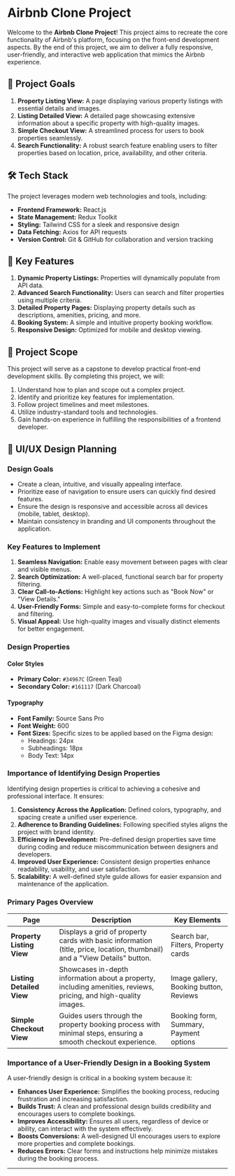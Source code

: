 # Airbnb Clone Project

Welcome to the **Airbnb Clone Project**! This project aims to recreate the core functionality of Airbnb's platform, focusing on the front-end development aspects. By the end of this project, we aim to deliver a fully responsive, user-friendly, and interactive web application that mimics the Airbnb experience.

## 🚀 Project Goals

1. **Property Listing View:** A page displaying various property listings with essential details and images.
2. **Listing Detailed View:** A detailed page showcasing extensive information about a specific property with high-quality images.
3. **Simple Checkout View:** A streamlined process for users to book properties seamlessly.
4. **Search Functionality:** A robust search feature enabling users to filter properties based on location, price, availability, and other criteria.

## 🛠️ Tech Stack

The project leverages modern web technologies and tools, including:

- **Frontend Framework:** React.js
- **State Management:** Redux Toolkit
- **Styling:** Tailwind CSS for a sleek and responsive design
- **Data Fetching:** Axios for API requests
- **Version Control:** Git & GitHub for collaboration and version tracking

## 📌 Key Features

1. **Dynamic Property Listings:** Properties will dynamically populate from API data.
2. **Advanced Search Functionality:** Users can search and filter properties using multiple criteria.
3. **Detailed Property Pages:** Displaying property details such as descriptions, amenities, pricing, and more.
4. **Booking System:** A simple and intuitive property booking workflow.
5. **Responsive Design:** Optimized for mobile and desktop viewing.

## 🎯 Project Scope

This project will serve as a capstone to develop practical front-end development skills. By completing this project, we will:

1. Understand how to plan and scope out a complex project.
2. Identify and prioritize key features for implementation.
3. Follow project timelines and meet milestones.
4. Utilize industry-standard tools and technologies.
5. Gain hands-on experience in fulfilling the responsibilities of a frontend developer.

## 🎯 UI/UX Design Planning

### Design Goals

- Create a clean, intuitive, and visually appealing interface.
- Prioritize ease of navigation to ensure users can quickly find desired features.
- Ensure the design is responsive and accessible across all devices (mobile, tablet, desktop).
- Maintain consistency in branding and UI components throughout the application.

### Key Features to Implement

1. **Seamless Navigation:** Enable easy movement between pages with clear and visible menus.
2. **Search Optimization:** A well-placed, functional search bar for property filtering.
3. **Clear Call-to-Actions:** Highlight key actions such as "Book Now" or "View Details."
4. **User-Friendly Forms:** Simple and easy-to-complete forms for checkout and filtering.
5. **Visual Appeal:** Use high-quality images and visually distinct elements for better engagement.

### Design Properties

#### Color Styles

- **Primary Color:** `#34967C` (Green Teal)
- **Secondary Color:** `#161117` (Dark Charcoal)

#### Typography

- **Font Family:** Source Sans Pro
- **Font Weight:** 600
- **Font Sizes:** Specific sizes to be applied based on the Figma design:
  - Headings: 24px
  - Subheadings: 18px
  - Body Text: 14px

### Importance of Identifying Design Properties

Identifying design properties is critical to achieving a cohesive and professional interface. It ensures:

1. **Consistency Across the Application:** Defined colors, typography, and spacing create a unified user experience.
2. **Adherence to Branding Guidelines:** Following specified styles aligns the project with brand identity.
3. **Efficiency in Development:** Pre-defined design properties save time during coding and reduce miscommunication between designers and developers.
4. **Improved User Experience:** Consistent design properties enhance readability, usability, and user satisfaction.
5. **Scalability:** A well-defined style guide allows for easier expansion and maintenance of the application.


### Primary Pages Overview

| Page                  | Description                                                                                                   | Key Elements                               |
|-----------------------|---------------------------------------------------------------------------------------------------------------|-------------------------------------------|
| **Property Listing View** | Displays a grid of property cards with basic information (title, price, location, thumbnail) and a "View Details" button. | Search bar, Filters, Property cards       |
| **Listing Detailed View** | Showcases in-depth information about a property, including amenities, reviews, pricing, and high-quality images. | Image gallery, Booking button, Reviews    |
| **Simple Checkout View**  | Guides users through the property booking process with minimal steps, ensuring a smooth checkout experience. | Booking form, Summary, Payment options    |

### Importance of a User-Friendly Design in a Booking System

A user-friendly design is critical in a booking system because it:

- **Enhances User Experience:** Simplifies the booking process, reducing frustration and increasing satisfaction.
- **Builds Trust:** A clean and professional design builds credibility and encourages users to complete bookings.
- **Improves Accessibility:** Ensures all users, regardless of device or ability, can interact with the system effectively.
- **Boosts Conversions:** A well-designed UI encourages users to explore more properties and complete bookings.
- **Reduces Errors:** Clear forms and instructions help minimize mistakes during the booking process.

---